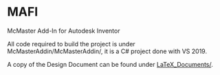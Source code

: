 # MAFI
McMaster Add-In for Autodesk Inventor

All code required to build the project is under McMasterAddin/McMasterAddin/, it is a C# project done with VS 2019.

A copy of the Design Document can be found under [LaTeX_Documents/](https://github.com/nquandt/MAFI/blob/master/LaTeX_Documents/Design_Document.pdf).

